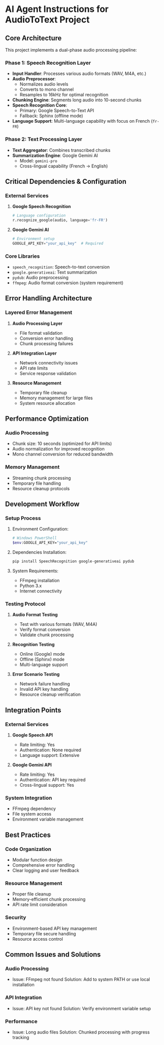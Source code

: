 # AI Agent Instructions for AudioToText Project

## Core Architecture

This project implements a dual-phase audio processing pipeline:

### Phase 1: Speech Recognition Layer
- **Input Handler**: Processes various audio formats (WAV, M4A, etc.)
- **Audio Preprocessor**:
  - Normalizes audio levels
  - Converts to mono channel
  - Resamples to 16kHz for optimal recognition
- **Chunking Engine**: Segments long audio into 10-second chunks
- **Speech Recognition Core**: 
  - Primary: Google Speech-to-Text API
  - Fallback: Sphinx (offline mode)
- **Language Support**: Multi-language capability with focus on French (`fr-FR`)

### Phase 2: Text Processing Layer
- **Text Aggregator**: Combines transcribed chunks
- **Summarization Engine**: Google Gemini AI
  - Model: `gemini-pro`
  - Cross-lingual capability (French → English)

## Critical Dependencies & Configuration

### External Services
1. **Google Speech Recognition**
   ```python
   # Language configuration
   r.recognize_google(audio, language='fr-FR')
   ```

2. **Google Gemini AI**
   ```python
   # Environment setup
   GOOGLE_API_KEY="your_api_key"  # Required
   ```

### Core Libraries
- `speech_recognition`: Speech-to-text conversion
- `google.generativeai`: Text summarization
- `pydub`: Audio preprocessing
- `ffmpeg`: Audio format conversion (system requirement)

## Error Handling Architecture

### Layered Error Management
1. **Audio Processing Layer**
   - File format validation
   - Conversion error handling
   - Chunk processing failures

2. **API Integration Layer**
   - Network connectivity issues
   - API rate limits
   - Service response validation

3. **Resource Management**
   - Temporary file cleanup
   - Memory management for large files
   - System resource allocation

## Performance Optimization

### Audio Processing
- Chunk size: 10 seconds (optimized for API limits)
- Audio normalization for improved recognition
- Mono channel conversion for reduced bandwidth

### Memory Management
- Streaming chunk processing
- Temporary file handling
- Resource cleanup protocols

## Development Workflow

### Setup Process
1. Environment Configuration:
   ```bash
   # Windows PowerShell
   $env:GOOGLE_API_KEY="your_api_key"
   ```

2. Dependencies Installation:
   ```bash
   pip install SpeechRecognition google-generativeai pydub
   ```

3. System Requirements:
   - FFmpeg installation
   - Python 3.x
   - Internet connectivity

### Testing Protocol
1. **Audio Format Testing**
   - Test with various formats (WAV, M4A)
   - Verify format conversion
   - Validate chunk processing

2. **Recognition Testing**
   - Online (Google) mode
   - Offline (Sphinx) mode
   - Multi-language support

3. **Error Scenario Testing**
   - Network failure handling
   - Invalid API key handling
   - Resource cleanup verification

## Integration Points

### External Services
1. **Google Speech API**
   - Rate limiting: Yes
   - Authentication: None required
   - Language support: Extensive

2. **Google Gemini API**
   - Rate limiting: Yes
   - Authentication: API key required
   - Cross-lingual support: Yes

### System Integration
- FFmpeg dependency
- File system access
- Environment variable management

## Best Practices

### Code Organization
- Modular function design
- Comprehensive error handling
- Clear logging and user feedback

### Resource Management
- Proper file cleanup
- Memory-efficient chunk processing
- API rate limit consideration

### Security
- Environment-based API key management
- Temporary file secure handling
- Resource access control

## Common Issues and Solutions

### Audio Processing
- Issue: FFmpeg not found
  Solution: Add to system PATH or use local installation

### API Integration
- Issue: API key not found
  Solution: Verify environment variable setup

### Performance
- Issue: Long audio files
  Solution: Chunked processing with progress tracking
